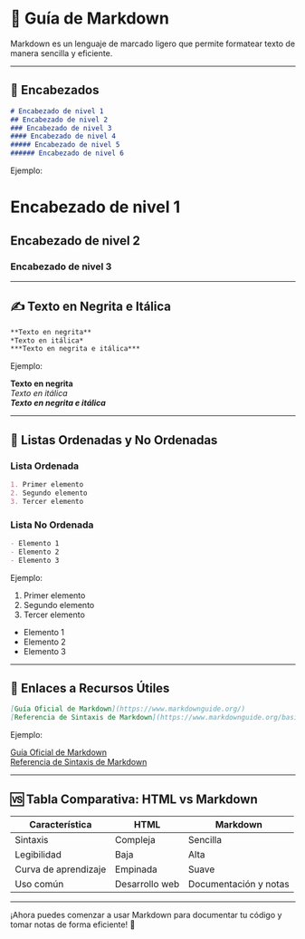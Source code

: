 # 📖 Guía de Markdown

Markdown es un lenguaje de marcado ligero que permite formatear texto de manera sencilla y eficiente.

---

## 🔹 Encabezados

```markdown
# Encabezado de nivel 1
## Encabezado de nivel 2
### Encabezado de nivel 3
#### Encabezado de nivel 4
##### Encabezado de nivel 5
###### Encabezado de nivel 6
```

Ejemplo:

# Encabezado de nivel 1
## Encabezado de nivel 2
### Encabezado de nivel 3

---

## ✍️ Texto en Negrita e Itálica

```markdown
**Texto en negrita**  
*Texto en itálica*  
***Texto en negrita e itálica***
```

Ejemplo:

**Texto en negrita**  
*Texto en itálica*  
***Texto en negrita e itálica***

---

## 📌 Listas Ordenadas y No Ordenadas

### Lista Ordenada
```markdown
1. Primer elemento
2. Segundo elemento
3. Tercer elemento
```

### Lista No Ordenada
```markdown
- Elemento 1
- Elemento 2
- Elemento 3
```

Ejemplo:

1. Primer elemento
2. Segundo elemento
3. Tercer elemento

- Elemento 1
- Elemento 2
- Elemento 3

---

## 🔗 Enlaces a Recursos Útiles

```markdown
[Guía Oficial de Markdown](https://www.markdownguide.org/)
[Referencia de Sintaxis de Markdown](https://www.markdownguide.org/basic-syntax/)
```

Ejemplo:

[Guía Oficial de Markdown](https://www.markdownguide.org/)  
[Referencia de Sintaxis de Markdown](https://www.markdownguide.org/basic-syntax/)

---

## 🆚 Tabla Comparativa: HTML vs Markdown

| Característica  | HTML | Markdown |
|-|-|-|
| Sintaxis      | Compleja | Sencilla |
| Legibilidad   | Baja | Alta |fdsf
| Curva de aprendizaje | Empinada | Suave |
| Uso común    | Desarrollo web | Documentación y notas |

---

¡Ahora puedes comenzar a usar Markdown para documentar tu código y tomar notas de forma eficiente! 🚀
